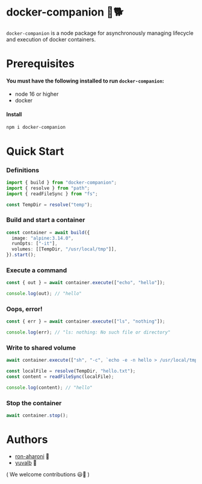 # docker-companion 🐳🐕

`docker-companion` is a node package for asynchronously managing lifecycle and execution of docker containers.

# Prerequisites

#### You must have the following installed to run `docker-companion`:

- node 16 or higher
- docker

#### Install

```sh
npm i docker-companion
```

# Quick Start

### Definitions

```ts
import { build } from "docker-companion";
import { resolve } from "path";
import { readFileSync } from "fs";

const TempDir = resolve("temp");
```

### Build and start a container

```ts
const container = await build({
  image: "alpine:3.14.0",
  runOpts: ["-it"],
  volumes: [[TempDir, "/usr/local/tmp"]],
}).start();
```

### Execute a command

```ts
const { out } = await container.execute(["echo", "hello"]);

console.log(out); // "hello"
```

### Oops, error!

```ts
const { err } = await container.execute(["ls", "nothing"]);

console.log(err); // "ls: nothing: No such file or directory"
```

### Write to shared volume

```ts
await container.execute(["sh", "-c", `echo -e -n hello > /usr/local/tmp/hello.txt`]);

const localFile = resolve(TempDir, "hello.txt");
const content = readFileSync(localFile);

console.log(content); // "hello"
```

### Stop the container

```ts
await container.stop();
```

# Authors

- [ron-aharoni](https://github.com/ron-aharoni) 🦆
- [yuvalb](https://github.com/yuvalb) 🦜

( We welcome contributions 😃🎉 )
